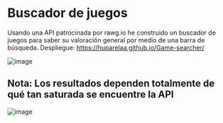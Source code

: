 # Buscador de juegos
Usando una API patrocinada por rawg.io he construido un buscador de juegos para saber su valoración general por medio de una barra de búsqueda.
Despliegue: https://huparelaa.github.io/Game-searcher/

![image](https://github.com/huparelaa/Game-searcher/assets/81880485/99b5d5cf-0264-45bf-a64a-dae1c34465b0)

Nota: Los resultados dependen totalmente de qué tan saturada se encuentre la API
---
![image](https://github.com/huparelaa/Undertale_Mixer/assets/81880485/8943f00a-8437-4d06-8ab4-e105a90c70e6)
